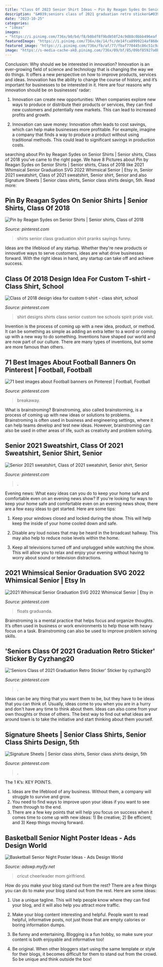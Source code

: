 ```yaml
---
title: "Class Of 2023 Senior Shirt Ideas ~ Pin By Reagan Sydes On Senior Shirts"
description: "&#039;seniors class of 2021 graduation retro sticker&#039; sticker by cyzhang20"
date: "2023-10-25"
categories:
- "ideas"
images:
- "https://i.pinimg.com/736x/b0/bd/f8/b0bdf8f9bdb58f24c9d88c0bbb496eaf.jpg"
featuredImage: "https://i.pinimg.com/736x/de/14/fc/de14fca8999214af860ef1346d3c1c57--school-spirit-high-schools.jpg"
featured_image: "https://i.pinimg.com/736x/fb/af/77/fbaf770445c86c51c9af20e168187605.jpg"
image: "https://s-media-cache-ak0.pinimg.com/736x/09/bf/85/09bf85927a0bd9aa51f6f8d88b19aa89--football-banner-football-stuff.jpg"
---
```



Conclusion: Why should we be interested in innovation?
Innovation is an ever-growing field of science and technology that is changing the way we do things. It offers a new perspective on how to improve products, services and ideas. Innovation has the ability to change the course of history, and it’s important for businesses to be interested in it. Here are four reasons why innovation should be on businesses’ radar:
1) Innovation can create new opportunities: When companies explore new ways to produce or distribute their products or services, they can find new customers and potentially new markets. This can lead to increased profits and growth.

2) Innovation can save money: Innovation often leads to cost savings, which can help make businesses more profitable. For example, imagine a company that finds a way to produce a product without using traditional methods. This could lead to significant savings in production costs.

	

		
searching about Pin by Reagan Sydes on Senior Shirts | Senior shirts, Class of 2018 you've came to the right page. We have 8 Pictures about Pin by Reagan Sydes on Senior Shirts | Senior shirts, Class of 2018 like 2021 Whimsical Senior Graduation SVG 2022 Whimsical Senior | Etsy in, Senior 2021 sweatshirt, Class of 2021 sweatshirt, Senior shirt, Senior and also Signature Sheets | Senior class shirts, Senior class shirts design, 5th. Read more:
		
    
## Pin By Reagan Sydes On Senior Shirts | Senior Shirts, Class Of 2018

<img loading=lazy src="https://i.pinimg.com/736x/70/db/6a/70db6a58edeeb82740cc0cb700421fd9--senior-pranks-senior-shirts.jpg" onerror="this.onerror=null;this.src='https://tse4.mm.bing.net/th?id=OIP.8FB-fqxmvleiJKfT44G1rwHaFj&amp;pid=15.1';" alt="Pin by Reagan Sydes on Senior Shirts | Senior shirts, Class of 2018">

_Source: pinterest.com_

>shirts senior class graduation shirt pranks sayings funny. 

	

Ideas are the lifeblood of any startup. Whether they're new products or innovative ways to serve customers, ideas are what drive businesses forward. With the right ideas in hand, any startup can take off and achieve success.

    
## Class Of 2018 Design Idea For Custom T-shirt - Class Shirt, School

<img loading=lazy src="https://i.pinimg.com/736x/de/14/fc/de14fca8999214af860ef1346d3c1c57--school-spirit-high-schools.jpg" onerror="this.onerror=null;this.src='https://tse2.mm.bing.net/th?id=OIP.GZIGMrdaxRVDzU7R1LNPwQHaJQ&amp;pid=15.1';" alt="Class of 2018 design idea for custom t-shirt - class shirt, school">

_Source: pinterest.com_

>shirt designs shirts class senior custom tee schools spirit pride visit. 

	

Invention is the process of coming up with a new idea, product, or method. It can be something as simple as adding an extra letter to a word or coming up with a new way to do something. Inventions have shaped our world and are now part of our culture. There are many types of inventions, but some are more famous than others.

    
## 71 Best Images About Football Banners On Pinterest | Football, Football

<img loading=lazy src="https://s-media-cache-ak0.pinimg.com/736x/09/bf/85/09bf85927a0bd9aa51f6f8d88b19aa89--football-banner-football-stuff.jpg" onerror="this.onerror=null;this.src='https://tse2.mm.bing.net/th?id=OIP.ku0f9KwEBdA53JWbUJd46wHaFj&amp;pid=15.1';" alt="71 best images about Football banners on Pinterest | Football, Football">

_Source: pinterest.com_

>breakaway. 

	

What is brainstroming?
Brainstroming, also called brainstorming, is a process of coming up with new ideas or solutions to problems. Brainstroming is often used in business and engineering settings, where it can help teams develop and test new ideas. However, brainstroming can also be used in other areas of life, such as creativity and problem solving.

    
## Senior 2021 Sweatshirt, Class Of 2021 Sweatshirt, Senior Shirt, Senior

<img loading=lazy src="https://i.pinimg.com/736x/b0/bd/f8/b0bdf8f9bdb58f24c9d88c0bbb496eaf.jpg" onerror="this.onerror=null;this.src='https://tse4.mm.bing.net/th?id=OIP.LZ8VMlcC118YAVRZq5vcaAHaFe&amp;pid=15.1';" alt="Senior 2021 sweatshirt, Class of 2021 sweatshirt, Senior shirt, Senior">

_Source: pinterest.com_

>. 

	

Evening news: What easy ideas can you do to keep your home safe and comfortable even on an evening news show?
If you're looking for ways to keep your home safe and comfortable even on an evening news show, there are a few easy ideas to get started. Here are some tips:
1. Keep your windows closed and locked during the show. This will help keep the inside of your home cooled down and safe.

2. Disable any loud noises that may be heard in the broadcast hallway. This may also help to reduce noise levels within the home.

3. Keep all televisions turned off and unplugged while watching the show. This will allow you to relax and enjoy your evening without having to worry about sound or television distractions.

    
## 2021 Whimsical Senior Graduation SVG 2022 Whimsical Senior | Etsy In

<img loading=lazy src="https://i.pinimg.com/736x/c1/21/7e/c1217e5424d4c5369fccd2c959d7e4dc.jpg" onerror="this.onerror=null;this.src='https://tse2.mm.bing.net/th?id=OIP.wm8qUBoWfWbmZ44ZED7oLgHaHa&amp;pid=15.1';" alt="2021 Whimsical Senior Graduation SVG 2022 Whimsical Senior | Etsy in">

_Source: pinterest.com_

>floats graduanda. 

	

Brainstroming is a mental practice that helps focus and organize thoughts. It’s often used in business or work environments to help those with heavy focus on a task. Brainstroming can also be used to improve problem solving skills.

    
## &#039;Seniors Class Of 2021 Graduation Retro Sticker&#039; Sticker By Cyzhang20

<img loading=lazy src="https://i.pinimg.com/736x/fb/af/77/fbaf770445c86c51c9af20e168187605.jpg" onerror="this.onerror=null;this.src='https://tse3.mm.bing.net/th?id=OIP.ohAp3bRFczBzqznJVYs1qQHaHa&amp;pid=15.1';" alt="&#039;Seniors Class of 2021 Graduation Retro Sticker&#039; Sticker by cyzhang20">

_Source: pinterest.com_

>. 

	

Ideas can be any thing that you want them to be, but they have to be ideas that you can think of. Usually, ideas come to you when you are in a hurry and don't have any time to think about them. Ideas can also come from your own thoughts or those of others. The best way to find out what ideas are around town is to take the initiative and start thinking about them yourself.

    
## Signature Sheets | Senior Class Shirts, Senior Class Shirts Design, 5th

<img loading=lazy src="https://i.pinimg.com/originals/0a/33/19/0a33193c9a4efcdccb2498d2c6b2fac6.png" onerror="this.onerror=null;this.src='https://tse3.mm.bing.net/th?id=OIP.4p2YWzI29RCggpEvJmd3QQAAAA&amp;pid=15.1';" alt="Signature Sheets | Senior class shirts, Senior class shirts design, 5th">

_Source: pinterest.com_

>. 

	

The 1 K’s: KEY POINTS.
1. Ideas are the lifeblood of any business. Without them, a company will struggle to survive and grow.
2. You need to find ways to improve upon your ideas if you want to see them through to the end.
3. There are a few key points that will help you focus on success when it comes time to come up with new ideas: 1) Be creative; 2) Be efficient; and 3) Keep things moving forward.

    
## Basketball Senior Night Poster Ideas - Ads Design World

<img loading=lazy src="https://s-media-cache-ak0.pinimg.com/originals/94/e4/1b/94e41b98da4f92a4f56a9714d22339bd.jpg" onerror="this.onerror=null;this.src='https://tse4.mm.bing.net/th?id=OIP.kd5XG97m5tzFYwp6bzVWzgHaK5&amp;pid=15.1';" alt="Basketball Senior Night Poster Ideas - Ads Design World">

_Source: adswp.myify.net_

>cricut cheerleader mom girlfriend. 

	

How do you make your blog stand out from the rest?
There are a few things you can do to make your blog stand out from the rest. Here are some ideas: 
1. Use a unique tagline. This will help people know where they can find your blog, and it will also help you attract more traffic.

2. Make your blog content interesting and helpful. People want to read helpful, informative posts, not just those that are empty calories or boring information dumps.

3. Be funny and entertaining. Blogging is a fun hobby, so make sure your content is both enjoyable and informative too!

4. Be original. When other bloggers start using the same template or style for their blogs, it becomes difficult for them to stand out from the crowd. So be unique and think outside the box!


